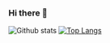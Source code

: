 ### Hi there 👋

<!--
**StoneRed5/StoneRed5** is a ✨ _special_ ✨ repository because its `README.md` (this file) appears on your GitHub profile.

Here are some ideas to get you started:

- 🔭 I’m currently working on ...
- 🌱 I’m currently learning ...
- 👯 I’m looking to collaborate on ...
- 🤔 I’m looking for help with ...
- 💬 Ask me about ...
- 📫 How to reach me: ...
- 😄 Pronouns: ...
- ⚡ Fun fact: ...
-->
![Github stats](https://github-readme-stats.vercel.app/api?username=StoneRed5&show_icons=true&theme=radical)
[![Top Langs](https://github-readme-stats.vercel.app/api/top-langs/?username=StoneRed5&theme=dark)](https://github.com/anuraghazra/github-readme-stats)
